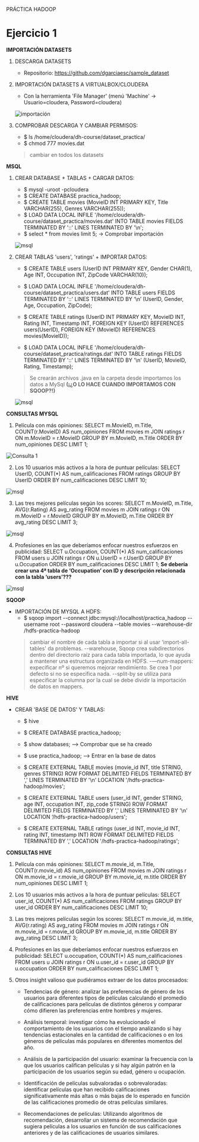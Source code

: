 PRÁCTICA HADOOP

# Ejercicio 1

**IMPORTACIÓN DATASETS**

1. DESCARGA DATASETS
    - Repositorio: https://github.com/dgarciaesc/sample_dataset

2. IMPORTACIÓN DATASETS A VIRTUALBOX/CLOUDERA
    - Con la herramienta 'File Manager' (menú 'Machine' -> Usuario=cloudera, Password=cloudera)

    ![importación](images/1.png)

3. COMPROBAR DESCARGA Y CAMBIAR PERMISOS:
    - $ ls /home/cloudera/dh-course/dataset_practica/
    - $ chmod 777 movies.dat
    > cambiar en todos los datasets


**MSQL**

1. CREAR DATABASE + TABLAS + CARGAR DATOS:
    - $ mysql -uroot -pcloudera
    - $ CREATE DATABASE practica_hadoop;
    - $ CREATE TABLE movies (MovieID INT PRIMARY KEY, Title VARCHAR(255), Genres VARCHAR(255));
    - $ LOAD DATA LOCAL INFILE '/home/cloudera/dh-course/dataset_practica/movies.dat' INTO TABLE movies FIELDS TERMINATED BY '::' LINES TERMINATED BY '\n';
    - $ select * from movies limit 5; -> Comprobar importación

    ![msql](images/2.png)

2. CREAR TABLAS 'users', 'ratings' + IMPORTAR DATOS:
    - $ CREATE TABLE users (UserID INT PRIMARY KEY, Gender CHAR(1), Age INT, Occupation INT, ZipCode VARCHAR(10));
    - $ LOAD DATA LOCAL INFILE '/home/cloudera/dh-course/dataset_practica/users.dat' INTO TABLE users FIELDS TERMINATED BY '::' LINES TERMINATED BY ‘\n’ (UserID, Gender, Age, Occupation, ZipCode);

    - $ CREATE TABLE ratings (UserID INT PRIMARY KEY, MovieID INT, Rating INT, Timestamp INT, FOREIGN KEY (UserID) REFERENCES users(UserID), FOREIGN KEY (MovieID) REFERENCES movies(MovieID));
    - $ LOAD DATA LOCAL INFILE '/home/cloudera/dh-course/dataset_practica/ratings.dat' INTO TABLE ratings FIELDS TERMINATED BY '::' LINES TERMINATED BY '\n' (UserID, MovieID, Rating, Timestamp);

    > Se crearán archivos .java en la carpeta desde importamos los datos a MySql **(¡¿O LO HACE CUANDO IMPORTAMOS CON SQOOP?!)**

    ![msql](images/3.png)


**CONSULTAS MYSQL**

1. Película con más opiniones:
    SELECT m.MovieID, m.Title,
    COUNT(r.MovieID) AS num_opiniones FROM movies m
    JOIN ratings r ON m.MovieID = r.MovieID
    GROUP BY m.MovieID, m.Title
    ORDER BY num_opiniones DESC LIMIT 1;

 ![Consulta 1](images/4.png)

2. Los 10 usuarios más activos a la hora de puntuar películas:
    SELECT UserID, COUNT(*) AS num_calificaciones FROM ratings
    GROUP BY UserID
    ORDER BY num_calificaciones DESC
    LIMIT 10;

 ![msql](images/5.png)


3. Las tres mejores películas según los scores:
    SELECT m.MovieID, m.Title, AVG(r.Rating) AS avg_rating FROM movies m
    JOIN ratings r ON m.MovieID = r.MovieID
    GROUP BY m.MovieID, m.Title
    ORDER BY avg_rating DESC
    LIMIT 3;
    
 ![msql](images/6.png)

4. Profesiones en las que deberíamos enfocar nuestros esfuerzos en publicidad:
    SELECT u.Occupation, COUNT(*) AS num_calificaciones FROM users u
    JOIN ratings r ON u.UserID = r.UserID
    GROUP BY u.Occupation
    ORDER BY num_calificaciones DESC
    LIMIT 1;
    **Se debería crear una 4ª tabla de ‘Occupation’ con ID y descripción relacionada con la tabla ‘users’???**

 ![msql](images/7.png)


**SQOOP**

- IMPORTACIÓN DE MYSQL A HDFS:
    - $ sqoop import --connect jdbc:mysql://localhost/practica_hadoop --username root --password cloudera --table movies --warehouse-dir /hdfs-practica-hadoop
    > cambiar el nombre de cada tabla a importar si al usar 'import-all-tables' da problemas.
    > --warehouse, Sqoop crea subdirectorios dentro del directorio raíz para cada tabla importada, lo que ayuda a mantener una estructura organizada en HDFS.
    > -—num-mappers: expecificar nº si queremos mejorar rendimiento. Se crea 1 por defecto si no se especifica nada.
    > --split-by se utiliza para especificar la columna por la cual se debe dividir la importación de datos en mappers.


**HIVE**

- CREAR 'BASE DE DATOS' Y TABLAS:
    - $ hive
    - $ CREATE DATABASE practica_hadoop;
    - $ show databases; —> Comprobar que se ha creado
    - $ use practica_hadoop; —> Entrar en la base de datos

    - $ CREATE EXTERNAL TABLE movies (movie_id INT, title STRING, genres STRING) ROW FORMAT DELIMITED FIELDS TERMINATED BY ',' LINES TERMINATED BY '\n' LOCATION '/hdfs-practica-hadoop/movies';

    - $ CREATE EXTERNAL TABLE users (user_id INT, gender STRING, age INT, occupation INT, zip_code STRING) ROW FORMAT DELIMITED FIELDS TERMINATED BY ',' LINES TERMINATED BY '\n' LOCATION ‘/hdfs-practica-hadoop/users';

    - $ CREATE EXTERNAL TABLE ratings (user_id INT, movie_id INT, rating INT, timestamp INT) ROW FORMAT DELIMITED FIELDS TERMINATED BY ',' LOCATION '/hdfs-practica-hadoop/ratings';


**CONSULTAS HIVE**

1. Película con más opiniones:
    SELECT m.movie_id, m.Title, COUNT(r.movie_id) AS num_opiniones
    FROM movies m
    JOIN ratings r ON m.movie_id = r.movie_id
    GROUP BY m.movie_id, m.title
    ORDER BY num_opiniones DESC
    LIMIT 1;

2. Los 10 usuarios más activos a la hora de puntuar películas:
    SELECT user_id, COUNT(*) AS num_calificaciones FROM ratings
    GROUP BY user_id
    ORDER BY num_calificaciones DESC
    LIMIT 10;

3. Las tres mejores películas según los scores:
    SELECT m.movie_id, m.title, AVG(r.rating) AS avg_rating FROM movies m
    JOIN ratings r ON m.movie_id = r.movie_id
    GROUP BY m.movie_id, m.title
    ORDER BY avg_rating DESC
    LIMIT 3;
    
4. Profesiones en las que deberíamos enfocar nuestros esfuerzos en publicidad:
    SELECT u.occupation, COUNT(*) AS num_calificaciones FROM users u
    JOIN ratings r ON u.user_id = r.user_id
    GROUP BY u.occupation
    ORDER BY num_calificaciones DESC
    LIMIT 1;

5. Otros insight valioso que pudiéramos extraer de los datos procesados:

    - Tendencias de género:
    analizar las preferencias de género de los usuarios para diferentes tipos de películas calculando el promedio de calificaciones para películas de distintos géneros y comparar cómo difieren las preferencias entre hombres y mujeres.

    - Análisis temporal:
    investigar cómo ha evolucionado el comportamiento de los usuarios con el tiempo analizando si hay tendencias estacionales en la cantidad de calificaciones o en los géneros de películas más populares en diferentes momentos del año.

    - Análisis de la participación del usuario:
    examinar la frecuencia con la que los usuarios califican películas y si hay algún patrón en la participación de los usuarios según su edad, género u ocupación.

    - Identificación de películas subvaloradas o sobrevaloradas:
    identificar películas que han recibido calificaciones significativamente más altas o más bajas de lo esperado en función de las calificaciones promedio de otras películas similares.

    - Recomendaciones de películas:
    Utilizando algoritmos de recomendación, desarrollar un sistema de recomendación que sugiera películas a los usuarios en función de sus calificaciones anteriores y de las calificaciones de usuarios similares.